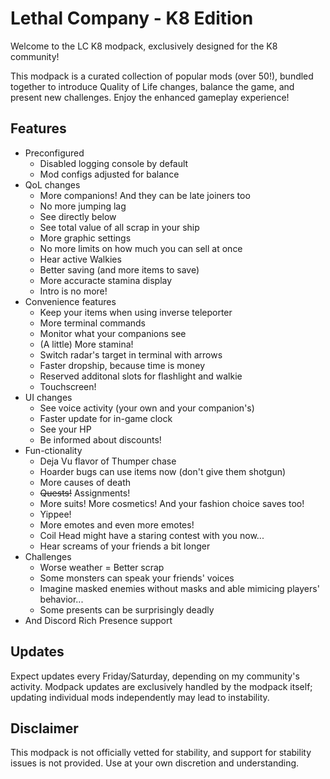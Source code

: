 # Lethal Company - K8 Edition

Welcome to the LC K8 modpack, exclusively designed for the K8 community!

This modpack is a curated collection of popular mods (over 50!), bundled together to introduce Quality of Life changes, balance the game, and present new challenges. Enjoy the enhanced gameplay experience!

## Features

- Preconfigured
    - Disabled logging console by default
    - Mod configs adjusted for balance
- QoL changes
    - More companions! And they can be late joiners too
    - No more jumping lag
    - See directly below
    - See total value of all scrap in your ship
    - More graphic settings
    - No more limits on how much you can sell at once
    - Hear active Walkies
    - Better saving (and more items to save)
    - More accuracte stamina display
    - Intro is no more!
- Convenience features
    - Keep your items when using inverse teleporter
    - More terminal commands
    - Monitor what your companions see
    - (A little) More stamina!
    - Switch radar's target in terminal with arrows
    - Faster dropship, because time is money
    - Reserved additonal slots for flashlight and walkie
    - Touchscreen!
- UI changes
    - See voice activity (your own and your companion's)
    - Faster update for in-game clock
    - See your HP
    - Be informed about discounts!
- Fun-ctionality
    - Deja Vu flavor of Thumper chase
    - Hoarder bugs can use items now (don't give them shotgun)
    - More causes of death
    - ~~Quests!~~ Assignments!
    - More suits! More cosmetics! And your fashion choice saves too!
    - Yippee!
    - More emotes and even more emotes!
    - Coil Head might have a staring contest with you now...
    - Hear screams of your friends a bit longer
- Challenges
    - Worse weather = Better scrap
    - Some monsters can speak your friends' voices
    - Imagine masked enemies without masks and able mimicing players' behavior...
    - Some presents can be surprisingly deadly
- And Discord Rich Presence support

## Updates

Expect updates every Friday/Saturday, depending on my community's activity. Modpack updates are exclusively handled by the modpack itself; updating individual mods independently may lead to instability.

## Disclaimer

This modpack is not officially vetted for stability, and support for stability issues is not provided. Use at your own discretion and understanding.
